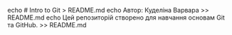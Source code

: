 echo # Intro to Git > README.md
echo Автор: Куделіна Варвара >> README.md
echo Цей репозиторій створено для навчання основам Git та GitHub. >> README.md
